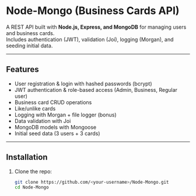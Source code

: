 # Node-Mongo (Business Cards API)

A REST API built with **Node.js, Express, and MongoDB** for managing users and business cards.  
Includes authentication (JWT), validation (Joi), logging (Morgan), and seeding initial data.

---

## Features
- User registration & login with hashed passwords (bcrypt)
- JWT authentication & role-based access (Admin, Business, Regular user)
- Business card CRUD operations
- Like/unlike cards
- Logging with Morgan + file logger (bonus)
- Data validation with Joi
- MongoDB models with Mongoose
- Initial seed data (3 users + 3 cards)

---

## Installation

1. Clone the repo:
   ```bash
   git clone https://github.com/<your-username>/Node-Mongo.git
   cd Node-Mongo
